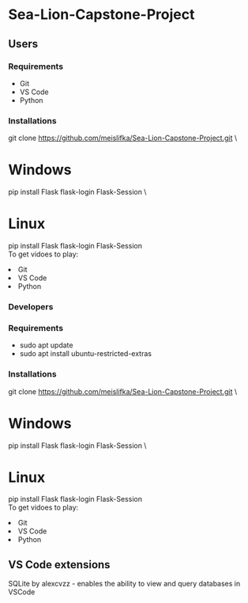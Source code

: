 # Sea-Lion-Capstone-Project

## Users

### Requirements
<ul>
  <li>Git</li>
  <li>VS Code</li>
  <li>Python</li>
</ul>

### Installations
git clone https://github.com/meislifka/Sea-Lion-Capstone-Project.git \

# Windows  
pip install Flask flask-login Flask-Session  \

# Linux 
pip install Flask flask-login Flask-Session \
To get vidoes to play:
  <li>Git</li>
  <li>VS Code</li>
  <li>Python</li>


### Developers
### Requirements
<ul>
  <li>sudo apt update</li>
  <li>sudo apt install ubuntu-restricted-extras</li>
</ul>

### Installations
git clone https://github.com/meislifka/Sea-Lion-Capstone-Project.git \

# Windows  
pip install Flask flask-login Flask-Session  \

# Linux 
pip install Flask flask-login Flask-Session \
To get vidoes to play:
  <li>Git</li>
  <li>VS Code</li>
  <li>Python</li> 

## VS Code extensions
SQLite by alexcvzz - enables the ability to view and query databases in VSCode


